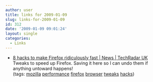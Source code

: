 ```yaml
---
author: user
title: links for 2009-01-09
slug: links-for-2009-01-09
id: 312
date: '2009-01-09 09:01:24'
layout: single
categories:
  - Links
---
```


*   [8 hacks to make Firefox ridiculously fast \| News \| TechRadar UK](http://www.techradar.com/news/software/applications/8-hacks-to-make-firefox-ridiculously-fast-468317)  
    Tweaks to speed up Firefox. Saving it here so I can undo them if anything untoward happens!  
    (tags: [mozilla](http://delicious.com/superpat/mozilla) [performance](http://delicious.com/superpat/performance) [firefox](http://delicious.com/superpat/firefox) [browser](http://delicious.com/superpat/browser) [tweaks](http://delicious.com/superpat/tweaks) [hacks](http://delicious.com/superpat/hacks))  
